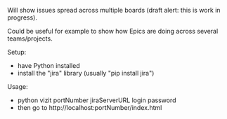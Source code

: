 Will show issues spread across multiple boards (draft alert: this is work in progress).

Could be useful for example to show how Epics are doing across several teams/projects.

Setup:
- have Python installed
- install the "jira" library (usually "pip install jira")

Usage:
- python vizit portNumber jiraServerURL login password
- then go to http://localhost:portNumber/index.html
